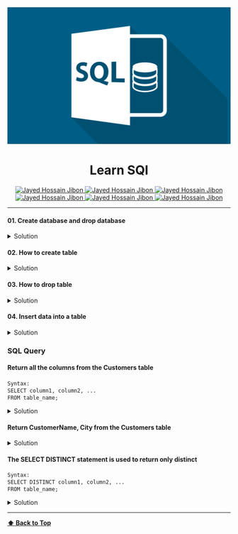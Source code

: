 

<img src="image/sql-learning.png" id='header'>
<h1 align="center">Learn SQl</h1>
<div align="center">
<!-- Gmail Account -->
<a href="mailto:jayed.swe@gmail.com">
<img src='https://img.shields.io/badge/Gmail-D14836?style=for-the-badge&logo=gmail&logoColor=white'
alt='Jayed Hossain Jibon'
/>
</a>
<a href="tel:+8801987132107">
<img
src='https://img.shields.io/badge/WhatsApp-25D366?style=for-the-badge&logo=whatsapp&logoColor=white'
alt='Jayed Hossain Jibon'
/>
<a href="#" target="_blank">
<img
src='https://img.shields.io/badge/website-000000?style=for-the-badge&logo=About.me&logoColor=white'
alt='Jayed Hossain Jibon'
/>
</a>
<a href="https://www.facebook.com/jibon969" target="_blank">
<img
src='https://img.shields.io/badge/Facebook-1877F2?style=for-the-badge&logo=facebook&logoColor=white'
alt='Jayed Hossain Jibon'
/>

<a href="https://www.linkedin.com/in/jibon969/" target="_blank">
<img
src='https://img.shields.io/badge/LinkedIn-0077B5?style=for-the-badge&logo=linkedin&logoColor=white'
alt='Jayed Hossain Jibon'
/>
</a>
<a href="https://github.com/jibon969" target="_blank">
<img
src='https://img.shields.io/badge/GitHub-100000?style=for-the-badge&logo=github&logoColor=white'
alt='Jayed Hossain Jibon'
/>
</a>
</div>

<hr/>

#### 01. Create database and drop database 

<details><summary style="cursor:pointer">Solution</summary>

```sql
create database learn_sql;
drop database learn_sql;
```
</details>

#### 02. How to create table

<details><summary style="cursor:pointer">Solution</summary>

```sql
CREATE TABLE Customers (
    CustomerID serial PRIMARY KEY,
    CustomerName VARCHAR ( 100 ) UNIQUE NOT NULL,
    ContactName VARCHAR ( 20 ) NOT NULL,
    Address VARCHAR ( 100 ) NOT NULL,
    City VARCHAR ( 100 ) UNIQUE NOT NULL,
    PostalCode VARCHAR ( 100 ) UNIQUE NOT NULL,
    Country VARCHAR ( 100 ) UNIQUE NOT NULL
);
```
</details>

#### 03. How to drop table 

<details><summary style="cursor:pointer">Solution</summary>

```sql
drop table Customers;
```
</details>

#### 04. Insert data into a table

<details><summary style="cursor:pointer">Solution</summary>

```sql
INSERT INTO Customers (CustomerName, ContactName, Address, City, PostalCode, Country)
VALUES ('Jibon Ahmed', '01987132107', '69/A, Dhaka', 'Dhaka', '1200', 'Bangladesh');

--- Multiple value insert
INSERT INTO Customers (CustomerName, ContactName, Address, City, PostalCode, Country)
VALUES 
('Jibon Ahmed',   '01987132107', '69/A, Dhaka', 'Dhaka', '1200', 'Bangladesh'),
('Jayed Hossain', 'Georg Pipps', 'Geislweg 14', 'Salzburg ', '5020 ', 'Austria');
```
</details>

### SQL Query 

#### Return all the columns from the Customers table
```
Syntax:
SELECT column1, column2, ...
FROM table_name; 
```
<details><summary style="cursor:pointer">Solution</summary>

```sql
select * from customers
```
</details>

#### Return CustomerName, City from the Customers table
<details><summary style="cursor:pointer">Solution</summary>

```sql
select CustomerName, City from customers
```
</details>

#### The SELECT DISTINCT statement is used to return only distinct 
```
Syntax:
SELECT DISTINCT column1, column2, ...
FROM table_name;
```
<details><summary style="cursor:pointer">Solution</summary>

```sql
select count(DISTINCT country) from customers;
```
</details>




---
**[⬆ Back to Top](#header)**

